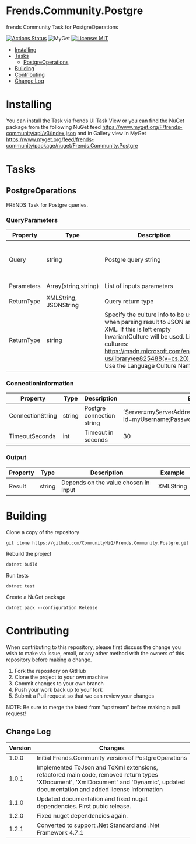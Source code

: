 # Frends.Community.Postgre

frends Community Task for PostgreOperations

[![Actions Status](https://github.com/CommunityHiQ/Frends.Community.Postgre/workflows/PackAndPushAfterMerge/badge.svg)](https://github.com/CommunityHiQ/Frends.Community.Postgre/actions) ![MyGet](https://img.shields.io/myget/frends-community/v/Frends.Community.Postgre) [![License: MIT](https://img.shields.io/badge/License-MIT-yellow.svg)](https://opensource.org/licenses/MIT) 

- [Installing](#installing)
- [Tasks](#tasks)
     - [PostgreOperations](#PostgreOperations)
- [Building](#building)
- [Contributing](#contributing)
- [Change Log](#change-log)

# Installing

You can install the Task via frends UI Task View or you can find the NuGet package from the following NuGet feed
https://www.myget.org/F/frends-community/api/v3/index.json and in Gallery view in MyGet https://www.myget.org/feed/frends-community/package/nuget/Frends.Community.Postgre

# Tasks

## PostgreOperations

FRENDS Task for Postgre queries.

### QueryParameters

| Property          |  Type   | Description								| Example                     |
|-------------------|---------|-----------------------------------------|-----------------------------|
| Query				| string	| Postgre query string	| ´SELECT * FROM table WHERE \"Column\" = ''Value''´ |
| Parameters		| Array(string,string)	| List of inputs parameters	| `input` `message` |
| ReturnType		| XMLString, JSONString	| Query return type	| JSONString |
| ReturnType		| string | Specify the culture info to be used when parsing result to JSON and to XML. If this is left empty InvariantCulture will be used. List of cultures: https://msdn.microsoft.com/en-us/library/ee825488(v=cs.20).aspx Use the Language Culture Name.	| en-US |

### ConnectionInformation

| Property          |  Type   | Description								| Example                     |
|-------------------|---------|-----------------------------------------|-----------------------------|
| ConnectionString	  | string	| Postgre connection string | ´Server=myServerAddress;Database=myDataBase;User Id=myUsername;Password=myPassword;´ |
| TimeoutSeconds	  | int		| Timeout in seconds		| 30 |


### Output

| Property          |  Type   | Description								| Example                     |
|-------------------|---------|-----------------------------------------|-----------------------------|
| Result        | string   | Depends on the value chosen in Input	| XMLString |




# Building

Clone a copy of the repository

`git clone https://github.com/CommunityHiQ/Frends.Community.Postgre.git`

Rebuild the project

`dotnet build`

Run tests

`dotnet test`

Create a NuGet package

`dotnet pack --configuration Release`

# Contributing
When contributing to this repository, please first discuss the change you wish to make via issue, email, or any other method with the owners of this repository before making a change.

1. Fork the repository on GitHub
2. Clone the project to your own machine
3. Commit changes to your own branch
4. Push your work back up to your fork
5. Submit a Pull request so that we can review your changes

NOTE: Be sure to merge the latest from "upstream" before making a pull request!

## Change Log

| Version             | Changes                 |
| ---------------------| ---------------------|
| 1.0.0 | Initial Frends.Community version of PostgreOperations |
| 1.0.1 | Implemented ToJson and ToXml extensions, refactored main code, removed return types 'XDocument', 'XmlDocument' and 'Dynamic', updated documentation and added license information |
| 1.1.0 | Updated documentation and fixed nuget dependencies. First pubic release. |
| 1.2.0 | Fixed nuget dependencies again. |
| 1.2.1 | Converted to support .Net Standard and .Net Framework 4.7.1

